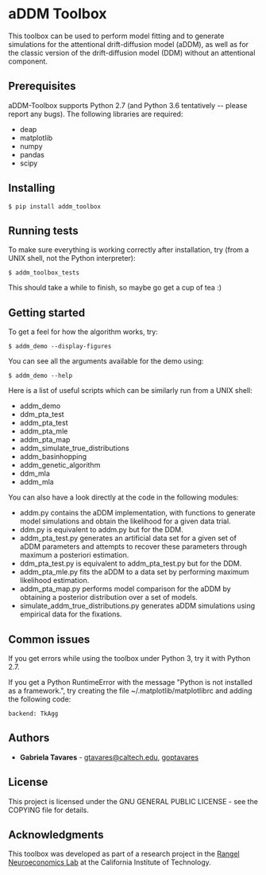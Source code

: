 # aDDM Toolbox

This toolbox can be used to perform model fitting and to generate simulations
for the attentional drift-diffusion model (aDDM), as well as for the classic
version of the drift-diffusion model (DDM) without an attentional component.

## Prerequisites

aDDM-Toolbox supports Python 2.7 (and Python 3.6 tentatively -- please report 
any bugs). The following libraries are required:

* deap
* matplotlib
* numpy
* pandas
* scipy

## Installing

```
$ pip install addm_toolbox
```

## Running tests

To make sure everything is working correctly after installation, try (from a
UNIX shell, not the Python interpreter):

```
$ addm_toolbox_tests
```

This should take a while to finish, so maybe go get a cup of tea :)

## Getting started

To get a feel for how the algorithm works, try:

```
$ addm_demo --display-figures
```

You can see all the arguments available for the demo using:

```
$ addm_demo --help
```

Here is a list of useful scripts which can be similarly run from a UNIX shell:

* addm_demo
* ddm_pta_test
* addm_pta_test
* addm_pta_mle
* addm_pta_map
* addm_simulate_true_distributions
* addm_basinhopping
* addm_genetic_algorithm
* ddm_mla
* addm_mla

You can also have a look directly at the code in the following modules:

* addm.py contains the aDDM implementation, with functions to generate model
simulations and obtain the likelihood for a given data trial.
* ddm.py is equivalent to addm.py but for the DDM.
* addm_pta_test.py generates an artificial data set for a given set of aDDM
parameters and attempts to recover these parameters through maximum a
posteriori estimation.
* ddm_pta_test.py is equivalent to addm_pta_test.py but for the DDM.
* addm_pta_mle.py fits the aDDM to a data set by performing maximum
likelihood estimation.
* addm_pta_map.py performs model comparison for the aDDM by obtaining a
posterior distribution over a set of models.
* simulate_addm_true_distributions.py generates aDDM simulations using
empirical data for the fixations.

## Common issues

If you get errors while using the toolbox under Python 3, try it with
Python 2.7.

If you get a Python RuntimeError with the message "Python is not installed as a 
framework.", try creating the file ~/.matplotlib/matplotlibrc and adding the
following code:

```
backend: TkAgg
```

## Authors

* **Gabriela Tavares** - gtavares@caltech.edu, [goptavares](https://github.com/goptavares)

## License

This project is licensed under the GNU GENERAL PUBLIC LICENSE - see the COPYING
file for details.

## Acknowledgments

This toolbox was developed as part of a research project in the [Rangel
Neuroeconomics Lab](http://www.rnl.caltech.edu/) at the California Institute of
Technology.
